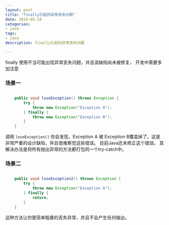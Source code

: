 ```yaml
---
layout: post
title: "finally引起的异常丢失问题"
date: 2014-05-19
categories:
- java
tags:
- java
description: finally引起的异常丢失问题

---
```


finally 使用不当可能出现异常丢失问题，并且该缺陷尚未被修复， 开发中需要多加注意

<!-- more -->

### 场景一

```Java

	public void loseException() throws Exception {
		try {
			throw new Exception("Exception A");
		} finally {
			throw new Exception("Exception B");
		}
	}

```

调用 ``` loseException() ``` 你会发现，Exception A 被 Exception B覆盖掉了。这是非常严重的设计缺陷，并且很难察觉这些错误。
目前Java还未修正这个错误。 其解决办法是将所有抛出异常的方法都打包同一个try-catch中。  

### 场景二

```Java

	public void loseException2() throws Exception {
		try {
			throw new Exception("Exception A");
		} finally {
			return;
		}
	}

```

这种方法让你更简单粗暴的丢失异常，并且不会产生任何输出。